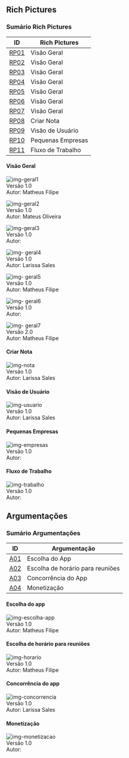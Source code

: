 ## Rich Pictures

### Sumário Rich Pictures

| ID | Rich Pictures |
|----|------|
| [RP01](https://requisitos-2018-2-evernote.github.io/Evernote/Pre-Rastreabilidade/#visao-geral) | Visão Geral |
| [RP02](https://requisitos-2018-2-evernote.github.io/Evernote/Pre-Rastreabilidade/#visao-geral) | Visão Geral |
| [RP03](https://requisitos-2018-2-evernote.github.io/Evernote/Pre-Rastreabilidade/#visao-geral) | Visão Geral |
| [RP04](https://requisitos-2018-2-evernote.github.io/Evernote/Pre-Rastreabilidade/#visao-geral) | Visão Geral |
| [RP05](https://requisitos-2018-2-evernote.github.io/Evernote/Pre-Rastreabilidade/#visao-geral) | Visão Geral |
| [RP06](https://requisitos-2018-2-evernote.github.io/Evernote/Pre-Rastreabilidade/#visao-geral) | Visão Geral |
| [RP07](https://requisitos-2018-2-evernote.github.io/Evernote/Pre-Rastreabilidade/#visao-geral) | Visão Geral |
| [RP08](https://requisitos-2018-2-evernote.github.io/Evernote/Pre-Rastreabilidade/#visao-geral) | Criar Nota |
| [RP09](https://requisitos-2018-2-evernote.github.io/Evernote/Pre-Rastreabilidade/#criar-nota) | Visão de Usuário |
| [RP10](https://requisitos-2018-2-evernote.github.io/Evernote/Pre-Rastreabilidade/#pequenas-empresas) | Pequenas Empresas |
| [RP11](https://requisitos-2018-2-evernote.github.io/Evernote/Pre-Rastreabilidade/#fluxo-de-trabalho) | Fluxo de Trabalho |


#### Visão Geral

![img-geral1](https://i.imgur.com/V0OFrtn.png)  
Versão 1.0  
Autor: Matheus Filipe

![img-geral2](https://i.imgur.com/zKH3GTK.png)  
Versão 1.0  
Autor: Mateus Oliveira

![img-geral3](https://i.imgur.com/rXttLcQ.png)  
Versão 1.0  
Autor:

![img- geral4](https://i.imgur.com/H7Bc12y.png)  
Versão 1.0  
Autor: Larissa Sales

![img- geral5](https://i.imgur.com/io54nOp.png)  
Versão 1.0  
Autor: Matheus Filipe

![img- geral6](https://i.imgur.com/5bISHEI.png)  
Versão 1.0  
Autor:

![img- geral7](https://i.imgur.com/FTEbY1r.png)  
Versão 2.0  
Autor: Matheus Filipe

#### Criar Nota
![img-nota](https://i.imgur.com/hlg0A52.jpg)  
Versão 1.0  
Autor: Larissa Sales

#### Visão de Usuário
![img-usuario](https://i.imgur.com/meMKqdW.png)  
Versão 1.0  
Autor: Larissa Sales

#### Pequenas Empresas
![img-empresas](https://i.imgur.com/0Acz1pW.png)  
Versão 1.0  
Autor:

#### Fluxo de Trabalho
![img-trabalho](https://i.imgur.com/IT3rbkp.png)  
Versão 1.0  
Autor:


## Argumentações

### Sumário Argumentações

| ID | Argumentação |
|----|------|
| [A01](https://requisitos-2018-2-evernote.github.io/Evernote/Pre-Rastreabilidade/#escolha-do-app) | Escolha do App |
| [A02](https://requisitos-2018-2-evernote.github.io/Evernote/Pre-Rastreabilidade/#escolha-de-horario-para-reunioes) | Escolha de horário para reuniões |
| [A03](https://requisitos-2018-2-evernote.github.io/Evernote/Pre-Rastreabilidade/#concorrencia-do-app) | Concorrência do App |
| [A04](https://requisitos-2018-2-evernote.github.io/Evernote/Pre-Rastreabilidade/#monetizacao) | Monetização |


#### Escolha do app
![img-escolha-app](https://i.imgur.com/9TZdzhW.png)  
Versão 1.0  
Autor: Matheus Filipe

#### Escolha de horário para reuniões
![img-horario](https://i.imgur.com/ej1RfzS.png)  
Versão 1.0  
Autor: Matheus Filipe

#### Concorrência do app
![img-concorrencia](https://i.imgur.com/GkpJSVi.png)  
Versão 1.0  
Autor: Larissa Sales

#### Monetização
![img-monetizacao](https://i.imgur.com/vspLN9l.png)  
Versão 1.0  
Autor:
